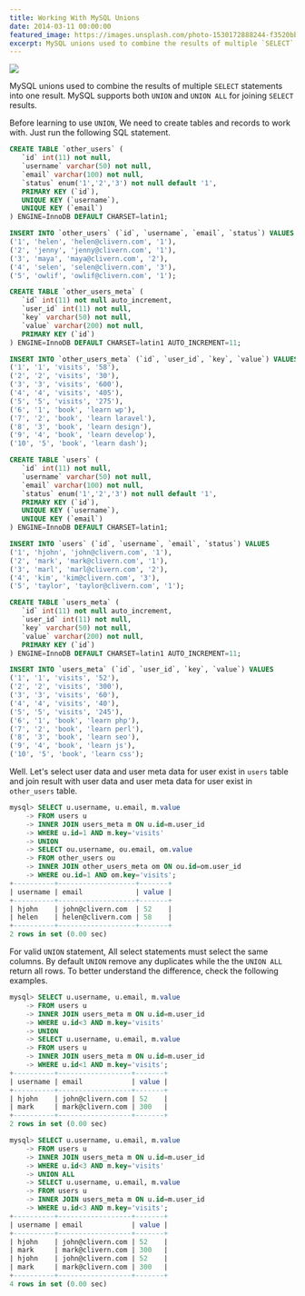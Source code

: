 ```yaml
---
title: Working With MySQL Unions
date: 2014-03-11 00:00:00
featured_image: https://images.unsplash.com/photo-1530172888244-f3520bbeaa55
excerpt: MySQL unions used to combine the results of multiple `SELECT` statements into one result. MySQL supports both `UNION` and `UNION ALL` for joining `SELECT` results.
---
```


![](https://images.unsplash.com/photo-1530172888244-f3520bbeaa55)

MySQL unions used to combine the results of multiple `SELECT` statements into one result. MySQL supports both `UNION` and `UNION ALL` for joining `SELECT` results.

Before learning to use `UNION`, We need to create tables and records to work with. Just run the following SQL statement.

```sql
CREATE TABLE `other_users` (
   `id` int(11) not null,
   `username` varchar(50) not null,
   `email` varchar(100) not null,
   `status` enum('1','2','3') not null default '1',
   PRIMARY KEY (`id`),
   UNIQUE KEY (`username`),
   UNIQUE KEY (`email`)
) ENGINE=InnoDB DEFAULT CHARSET=latin1;

INSERT INTO `other_users` (`id`, `username`, `email`, `status`) VALUES
('1', 'helen', 'helen@clivern.com', '1'),
('2', 'jenny', 'jenny@clivern.com', '1'),
('3', 'maya', 'maya@clivern.com', '2'),
('4', 'selen', 'selen@clivern.com', '3'),
('5', 'owlif', 'owlif@clivern.com', '1');

CREATE TABLE `other_users_meta` (
   `id` int(11) not null auto_increment,
   `user_id` int(11) not null,
   `key` varchar(50) not null,
   `value` varchar(200) not null,
   PRIMARY KEY (`id`)
) ENGINE=InnoDB DEFAULT CHARSET=latin1 AUTO_INCREMENT=11;

INSERT INTO `other_users_meta` (`id`, `user_id`, `key`, `value`) VALUES
('1', '1', 'visits', '58'),
('2', '2', 'visits', '30'),
('3', '3', 'visits', '600'),
('4', '4', 'visits', '405'),
('5', '5', 'visits', '275'),
('6', '1', 'book', 'learn wp'),
('7', '2', 'book', 'learn laravel'),
('8', '3', 'book', 'learn design'),
('9', '4', 'book', 'learn develop'),
('10', '5', 'book', 'learn dash');

CREATE TABLE `users` (
   `id` int(11) not null,
   `username` varchar(50) not null,
   `email` varchar(100) not null,
   `status` enum('1','2','3') not null default '1',
   PRIMARY KEY (`id`),
   UNIQUE KEY (`username`),
   UNIQUE KEY (`email`)
) ENGINE=InnoDB DEFAULT CHARSET=latin1;

INSERT INTO `users` (`id`, `username`, `email`, `status`) VALUES
('1', 'hjohn', 'john@clivern.com', '1'),
('2', 'mark', 'mark@clivern.com', '1'),
('3', 'marl', 'marl@clivern.com', '2'),
('4', 'kim', 'kim@clivern.com', '3'),
('5', 'taylor', 'taylor@clivern.com', '1');

CREATE TABLE `users_meta` (
   `id` int(11) not null auto_increment,
   `user_id` int(11) not null,
   `key` varchar(50) not null,
   `value` varchar(200) not null,
   PRIMARY KEY (`id`)
) ENGINE=InnoDB DEFAULT CHARSET=latin1 AUTO_INCREMENT=11;

INSERT INTO `users_meta` (`id`, `user_id`, `key`, `value`) VALUES
('1', '1', 'visits', '52'),
('2', '2', 'visits', '300'),
('3', '3', 'visits', '60'),
('4', '4', 'visits', '40'),
('5', '5', 'visits', '245'),
('6', '1', 'book', 'learn php'),
('7', '2', 'book', 'learn perl'),
('8', '3', 'book', 'learn seo'),
('9', '4', 'book', 'learn js'),
('10', '5', 'book', 'learn css');
```

Well. Let's select user data and user meta data for user exist in `users` table and join result with user data and user meta data for user exist in `other_users` table.

```sql
mysql> SELECT u.username, u.email, m.value
    -> FROM users u
    -> INNER JOIN users_meta m ON u.id=m.user_id
    -> WHERE u.id=1 AND m.key='visits'
    -> UNION
    -> SELECT ou.username, ou.email, om.value
    -> FROM other_users ou
    -> INNER JOIN other_users_meta om ON ou.id=om.user_id
    -> WHERE ou.id=1 AND om.key='visits';
+----------+-------------------+-------+
| username | email             | value |
+----------+-------------------+-------+
| hjohn    | john@clivern.com  | 52    |
| helen    | helen@clivern.com | 58    |
+----------+-------------------+-------+
2 rows in set (0.00 sec)
```

For valid `UNION` statement, All select statements must select the same columns. By default `UNION` remove any duplicates while the the `UNION ALL` return all rows. To better understand the difference, check the following examples.

```sql
mysql> SELECT u.username, u.email, m.value
    -> FROM users u
    -> INNER JOIN users_meta m ON u.id=m.user_id
    -> WHERE u.id<3 AND m.key='visits'
    -> UNION
    -> SELECT u.username, u.email, m.value
    -> FROM users u
    -> INNER JOIN users_meta m ON u.id=m.user_id
    -> WHERE u.id<1 AND m.key='visits';
+----------+------------------+-------+
| username | email            | value |
+----------+------------------+-------+
| hjohn    | john@clivern.com | 52    |
| mark     | mark@clivern.com | 300   |
+----------+------------------+-------+
2 rows in set (0.00 sec)
```

```sql
mysql> SELECT u.username, u.email, m.value
    -> FROM users u
    -> INNER JOIN users_meta m ON u.id=m.user_id
    -> WHERE u.id<3 AND m.key='visits'
    -> UNION ALL
    -> SELECT u.username, u.email, m.value
    -> FROM users u
    -> INNER JOIN users_meta m ON u.id=m.user_id
    -> WHERE u.id<3 AND m.key='visits';
+----------+------------------+-------+
| username | email            | value |
+----------+------------------+-------+
| hjohn    | john@clivern.com | 52    |
| mark     | mark@clivern.com | 300   |
| hjohn    | john@clivern.com | 52    |
| mark     | mark@clivern.com | 300   |
+----------+------------------+-------+
4 rows in set (0.00 sec)
```